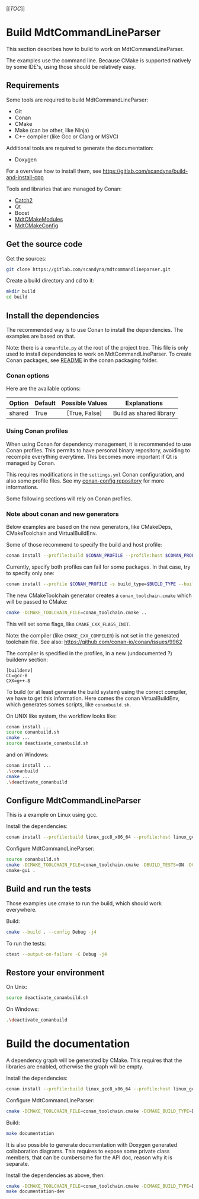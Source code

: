 [[_TOC_]]

# Build MdtCommandLineParser

This section describes how to build
to work on MdtCommandLineParser.

The examples use the command line.
Because CMake is supported natively by some IDE's,
using those should be relatively easy.

## Requirements

Some tools are required to build MdtCommandLineParser:
 - Git
 - Conan
 - CMake
 - Make (can be other, like Ninja)
 - C++ compiler (like Gcc or Clang or MSVC)

Additional tools are required to generate the documentation:
 - Doxygen

For a overview how to install them, see https://gitlab.com/scandyna/build-and-install-cpp

Tools and libraries that are managed by Conan:
 - [Catch2](https://github.com/catchorg/Catch2)
 - Qt
 - Boost
 - [MdtCMakeModules](https://gitlab.com/scandyna/mdt-cmake-modules)
 - [MdtCMakeConfig](https://gitlab.com/scandyna/mdtcmakeconfig)

## Get the source code

Get the sources:
```bash
git clone https://gitlab.com/scandyna/mdtcommandlineparser.git
```

Create a build directory and cd to it:
```bash
mkdir build
cd build
```

## Install the dependencies

The recommended way is to use Conan to install the dependencies.
The examples are based on that.

Note: there is a `conanfile.py` at the root of the project tree.
This file is only used to install dependencies to work on MdtCommandLineParser.
To create Conan packages, see [README](packaging/conan/README.md) in the conan packaging folder.

### Conan options

Here are the available options:

| Option           | Default | Possible Values  | Explanations |
| -----------------|:------- |:----------------:|--------------|
| shared           | True    |  [True, False]   | Build as shared library |

### Using Conan profiles

When using Conan for dependency management,
it is recommended to use Conan profiles.
This permits to have personal binary repository,
avoiding to recompile everything everytime.
This becomes more important if Qt is managed by Conan.

This requires modifications in the `settings.yml` Conan configuration,
and also some profile files.
See my [conan-config repository](https://gitlab.com/scandyna/conan-config) for more informations.

Some following sections will rely on Conan profiles.

### Note about conan and new generators

Below examples are based on the new generators,
like CMakeDeps, CMakeToolchain and VirtualBuildEnv.

Some of those recommend to specify the build and host profile:
```bash
conan install --profile:build $CONAN_PROFILE --profile:host $CONAN_PROFILE -s build_type=$BUILD_TYPE --build=missing ..
```

Currently, specify both profiles can fail for some packages.
In that case, try to specify only one:
```bash
conan install --profile $CONAN_PROFILE -s build_type=$BUILD_TYPE --build=missing ..
```

The new CMakeToolchain generator creates a `conan_toolchain.cmake` which will be passed to CMake:
```bash
cmake -DCMAKE_TOOLCHAIN_FILE=conan_toolchain.cmake ..
```
This will set some flags, like `CMAKE_CXX_FLAGS_INIT`.

Note: the compiler (like `CMAKE_CXX_COMPILER`) is not set in the generated toolchain file.
See also: https://github.com/conan-io/conan/issues/9962

The compiler is specified in the profiles, in a new (undocumented ?) buildenv section:
```conan
[buildenv]
CC=gcc-8
CXX=g++-8
```

To build (or at least generate the build system) using the correct compiler,
we have to get this information.
Here comes the conan VirtualBuildEnv, which generates somes scripts, like `conanbuild.sh`.

On UNIX like system, the workflow looks like:
```bash
conan install ...
source conanbuild.sh
cmake ...
source deactivate_conanbuild.sh
```
and on Windows:
```bash
conan install ...
.\conanbuild
cmake ...
.\deactivate_conanbuild
```

## Configure MdtCommandLineParser

This is a example on Linux using gcc.

Install the dependencies:
```bash
conan install --profile:build linux_gcc8_x86_64 --profile:host linux_gcc8_x86_64_qt_widgets_modules -s build_type=Debug ..
```

Configure MdtCommandLineParser:
```bash
source conanbuild.sh
cmake -DCMAKE_TOOLCHAIN_FILE=conan_toolchain.cmake -DBUILD_TESTS=ON -DCMAKE_BUILD_TYPE=Debug ..
cmake-gui .
```

## Build and run the tests

Those examples use cmake to run the build,
which should work everywhere.

Build:
```bash
cmake --build . --config Debug -j4
```

To run the tests:
```bash
ctest --output-on-failure -C Debug -j4
```

## Restore your environment

On Unix:
```bash
source deactivate_conanbuild.sh
```
On Windows:
```bash
.\deactivate_conanbuild
```

# Build the documentation

A dependency graph will be generated by CMake.
This requires that the libraries are enabled,
otherwise the graph will be empty.

Install the dependencies:
```bash
conan install --profile:build linux_gcc8_x86_64 --profile:host linux_gcc8_x86_64_qt_widgets_modules -s build_type=Debug ..
```

Configure MdtCommandLineParser:
```bash
cmake -DCMAKE_TOOLCHAIN_FILE=conan_toolchain.cmake -DCMAKE_BUILD_TYPE=Debug -DBUILD_DOCS=ON ..
```

Build:
```bash
make documentation
```

It is also possible to generate documentation with Doxygen generated collaboration diagrams.
This requires to expose some private class members, that can be cumbersome for the API doc,
reason why it is separate.

Install the dependencies as above, then:
```bash
cmake -DCMAKE_TOOLCHAIN_FILE=conan_toolchain.cmake -DCMAKE_BUILD_TYPE=Debug -DBUILD_DOCS=ON -DBUILD_EXAMPLES=ON ..
make documentation-dev
```
